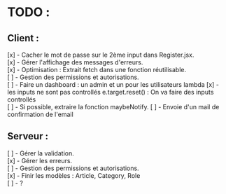 # TODO :

## Client :
[x] - Cacher le mot de passe sur le 2ème input dans Register.jsx.  
[x] - Gérer l'affichage des messages d'erreurs.  
[x] - Optimisation : Extrait fetch dans une fonction réutilisable.  
[ ] - Gestion des permissions et autorisations.  
[ ] - Faire un dashboard : un admin et un pour les utilisateurs lambda
[x] - les inputs ne sont pas controllés e.target.reset() : On va faire des inputs controllés  
[ ] - Si possible, extraire la fonction maybeNotify.
[ ] - Envoie d'un mail de confirmation de l'email

## Serveur :
[ ] - Gérer la validation.  
[x] - Gérer les erreurs.  
[ ] - Gestion des permissions et autorisations.  
[x] - Finir les modèles : Article, Category, Role  
[ ] - ?
